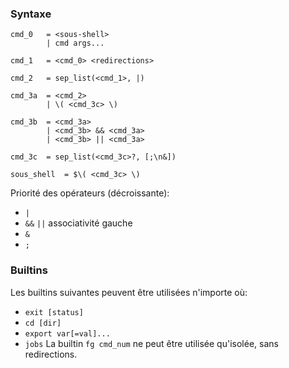 ### Syntaxe

```
cmd_0 	= <sous-shell>
		| cmd args...

cmd_1	= <cmd_0> <redirections>

cmd_2	= sep_list(<cmd_1>, |)

cmd_3a	= <cmd_2>
		| \( <cmd_3c> \)

cmd_3b  = <cmd_3a>
		| <cmd_3b> && <cmd_3a>
		| <cmd_3b> || <cmd_3a>

cmd_3c	= sep_list(<cmd_3c>?, [;\n&])

sous_shell	= $\( <cmd_3c> \)
```

Priorité des opérateurs (décroissante):
 - `|`
 - `&&` `||` associativité gauche
 - `&` 
 - `;`

### Builtins

Les builtins suivantes peuvent être utilisées n'importe où:
- `exit [status]`
- `cd [dir]`
- `export var[=val]...`
- `jobs`
La builtin `fg cmd_num` ne peut être utilisée qu'isolée, sans redirections.
